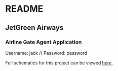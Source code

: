 # README

## JetGreen Airways
### Airline Gate Agent Application

Username: jack // Password: password

Full schematics for this project can be viewed [here](https://www.figma.com/file/8c66iBeLmd7WjY4PpqJzj5/JetGreen-Airways?node-id=0%3A1).